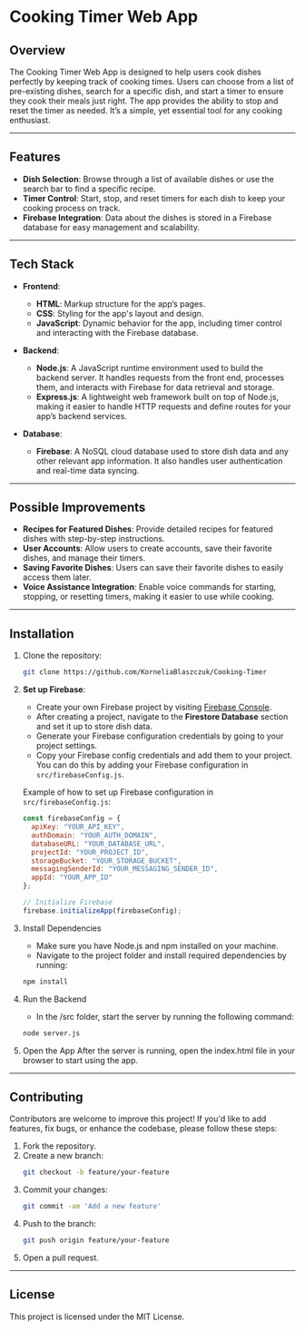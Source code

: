 # Cooking Timer Web App

## Overview

The Cooking Timer Web App is designed to help users cook dishes perfectly by keeping track of cooking times. Users can choose from a list of pre-existing dishes, search for a specific dish, and start a timer to ensure they cook their meals just right. The app provides the ability to stop and reset the timer as needed. It’s a simple, yet essential tool for any cooking enthusiast.

---

## Features

- **Dish Selection**: Browse through a list of available dishes or use the search bar to find a specific recipe.
- **Timer Control**: Start, stop, and reset timers for each dish to keep your cooking process on track.
- **Firebase Integration**: Data about the dishes is stored in a Firebase database for easy management and scalability.
  
---

## Tech Stack

- **Frontend**:
  - **HTML**: Markup structure for the app’s pages.
  - **CSS**: Styling for the app's layout and design.
  - **JavaScript**: Dynamic behavior for the app, including timer control and interacting with the Firebase database.
  
- **Backend**:
  - **Node.js**: A JavaScript runtime environment used to build the backend server. It handles requests from the front end, processes them, and interacts with Firebase for data retrieval and storage.
  - **Express.js**: A lightweight web framework built on top of Node.js, making it easier to handle HTTP requests and define routes for your app’s backend services.

- **Database**:
  - **Firebase**: A NoSQL cloud database used to store dish data and any other relevant app information. It also handles user authentication and real-time data syncing.


---

## Possible Improvements

- **Recipes for Featured Dishes**: Provide detailed recipes for featured dishes with step-by-step instructions.
- **User Accounts**: Allow users to create accounts, save their favorite dishes, and manage their timers.
- **Saving Favorite Dishes**: Users can save their favorite dishes to easily access them later.
- **Voice Assistance Integration**: Enable voice commands for starting, stopping, or resetting timers, making it easier to use while cooking.
  
---

## Installation

1. Clone the repository:
   ```bash
   git clone https://github.com/KorneliaBlaszczuk/Cooking-Timer
   ```
2. **Set up Firebase**:
   - Create your own Firebase project by visiting [Firebase Console](https://console.firebase.google.com/).
   - After creating a project, navigate to the **Firestore Database** section and set it up to store dish data.
   - Generate your Firebase configuration credentials by going to your project settings.
   - Copy your Firebase config credentials and add them to your project. You can do this by adding your Firebase configuration in `src/firebaseConfig.js`.

   Example of how to set up Firebase configuration in `src/firebaseConfig.js`:
   ```javascript
   const firebaseConfig = {
     apiKey: "YOUR_API_KEY",
     authDomain: "YOUR_AUTH_DOMAIN",
     databaseURL: "YOUR_DATABASE_URL",
     projectId: "YOUR_PROJECT_ID",
     storageBucket: "YOUR_STORAGE_BUCKET",
     messagingSenderId: "YOUR_MESSAGING_SENDER_ID",
     appId: "YOUR_APP_ID"
   };

   // Initialize Firebase
   firebase.initializeApp(firebaseConfig);
   ```
3. Install Dependencies
    - Make sure you have Node.js and npm installed on your machine.
    - Navigate to the project folder and install required dependencies by running:
    ```bash
    npm install
    ```
4. Run the Backend
    - In the /src folder, start the server by running the following command:
    ```bash
    node server.js
    ```
5. Open the App
    After the server is running, open the index.html file in your browser to start using the app.   

---

## Contributing
Contributors are welcome to improve this project! If you'd like to add features, fix bugs, or enhance the codebase, please follow these steps:
1. Fork the repository.
2. Create a new branch:
    ```bash
    git checkout -b feature/your-feature
    ```
3. Commit your changes:
    ```bash
    git commit -am 'Add a new feature'
    ```
4. Push to the branch:
    ```bash
    git push origin feature/your-feature
    ```
5. Open a pull request.

---

## License
This project is licensed under the MIT License.